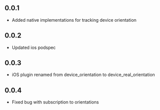 ## 0.0.1

* Added native implementations for tracking device orientation

## 0.0.2

* Updated ios podspec

## 0.0.3

* iOS plugin renamed from device_orientation to device_real_orientation

## 0.0.4

* Fixed bug with subscription to orientations
